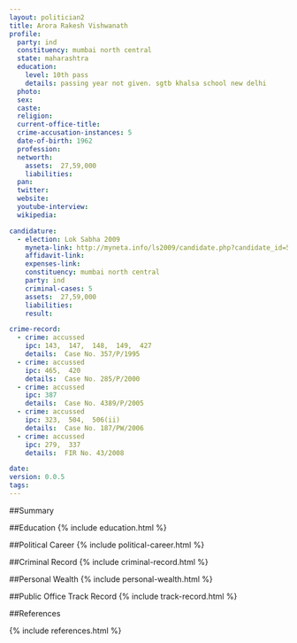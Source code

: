 ```yaml
---
layout: politician2
title: Arora Rakesh Vishwanath
profile: 
  party: ind
  constituency: mumbai north central
  state: maharashtra
  education: 
    level: 10th pass
    details: passing year not given. sgtb khalsa school new delhi
  photo: 
  sex: 
  caste: 
  religion: 
  current-office-title: 
  crime-accusation-instances: 5
  date-of-birth: 1962
  profession: 
  networth: 
    assets:  27,59,000
    liabilities: 
  pan: 
  twitter: 
  website: 
  youtube-interview: 
  wikipedia: 

candidature: 
  - election: Lok Sabha 2009
    myneta-link: http://myneta.info/ls2009/candidate.php?candidate_id=5442
    affidavit-link: 
    expenses-link: 
    constituency: mumbai north central 
    party: ind
    criminal-cases: 5
    assets:  27,59,000
    liabilities: 
    result:  

crime-record: 
  - crime: accussed
    ipc: 143,  147,  148,  149,  427
    details:  Case No. 357/P/1995  
  - crime: accussed
    ipc: 465,  420
    details:  Case No. 285/P/2000  
  - crime: accussed
    ipc: 387
    details:  Case No. 4389/P/2005  
  - crime: accussed
    ipc: 323,  504,  506(ii)
    details:  Case No. 187/PW/2006  
  - crime: accussed
    ipc: 279,  337
    details:  FIR No. 43/2008  

date: 
version: 0.0.5
tags: 
---
```

##Summary


##Education
{% include education.html %}


##Political Career
{% include political-career.html %}


##Criminal Record
{% include criminal-record.html %}


##Personal Wealth
{% include personal-wealth.html %}


##Public Office Track Record
{% include track-record.html %}


##References


{% include references.html %}